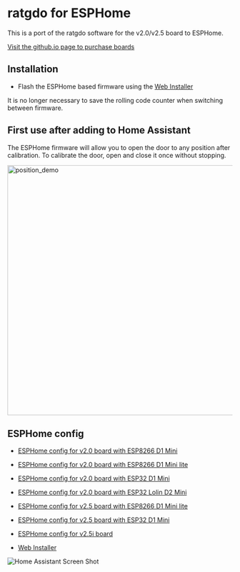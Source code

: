 
# ratgdo for ESPHome

This is a port of the ratgdo software for the v2.0/v2.5 board to ESPHome.

[Visit the github.io page to purchase boards](https://paulwieland.github.io/ratgdo/#order)

## Installation

- Flash the ESPHome based firmware using the [Web Installer](https://ratgdo.github.io/esphome-ratgdo/)

It is no longer necessary to save the rolling code counter when switching between firmware.

## First use after adding to Home Assistant

The ESPHome firmware will allow you to open the door to any position after calibration. To calibrate the door, open and close it once without stopping.

<img width="560" alt="position_demo" src="https://github.com/RATGDO/esphome-ratgdo/assets/663432/22a9873e-67bb-4b2f-bb32-70047cfe666d">

## ESPHome config

- [ESPHome config for v2.0 board with ESP8266 D1 Mini](https://github.com/RATGDO/esphome-ratgdo/blob/main/static/v2board_esp8266_d1_mini.yaml)
- [ESPHome config for v2.0 board with ESP8266 D1 Mini lite](https://github.com/RATGDO/esphome-ratgdo/blob/main/static/v2board_esp8266_d1_mini_lite.yaml)
- [ESPHome config for v2.0 board with ESP32 D1 Mini](https://github.com/RATGDO/esphome-ratgdo/blob/main/static/v2board_esp32_d1_mini.yaml)
- [ESPHome config for v2.0 board with ESP32 Lolin D2 Mini](https://github.com/RATGDO/esphome-ratgdo/blob/main/static/v2board_esp32_lolin_s2_mini.yaml)
- [ESPHome config for v2.5 board with ESP8266 D1 Mini lite](https://github.com/RATGDO/esphome-ratgdo/blob/main/static/v25board_esp8266_d1_mini_lite.yaml)
- [ESPHome config for v2.5 board with ESP32 D1 Mini](https://github.com/RATGDO/esphome-ratgdo/blob/main/static/v25board_esp32_d1_mini.yaml)
- [ESPHome config for v2.5i board](https://github.com/RATGDO/esphome-ratgdo/blob/main/static/v25iboard.yaml)

- [Web Installer](https://ratgdo.github.io/esphome-ratgdo/)

![Home Assistant Screen Shot](static/hass.png)
